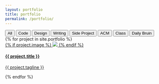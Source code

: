 ```yaml
---
layout: portfolio
title: portfolio
permalink: /portfolio/
---
```

<div class="portfolio-buttons button-group filter-button-group">
    <button data-filter="*">All</button>
    <button data-filter=".code">Code</button>
    <button data-filter=".design">Design</button>
    <button data-filter=".writing">Writing</button>
    <button data-filter=".side-project">Side Project</button>
    <button data-filter=".acm">ACM</button>
    <button data-filter=".class">Class</button>
    <button data-filter=".daily-bruin">Daily Bruin</button>
</div>

<div class="grid">
    {% for project in site.portfolio %}
    <a class="link {{ project.grid-class }} " href="{{ project.permalink }}">
    <div class="element-item">
    {% if project.image %}
        <img class="main-image" src="../assets/{{ project.image }}" />
    {% endif %}
        <h4 class="portfolio-title">{{ project.title }}</h4>
        <p class="portfolio-tagline">{{ project.tagline }} </p>
    </div>
    </a>
    {% endfor %}
</div>